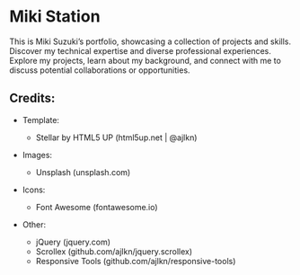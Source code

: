 # Miki Station

This is Miki Suzuki’s portfolio, showcasing a collection of projects and skills. Discover my technical expertise and diverse professional experiences. Explore my projects, learn about my background, and connect with me to discuss potential collaborations or opportunities.


## Credits:

- Template:
	- Stellar by HTML5 UP (html5up.net | @ajlkn)

- Images:
	- Unsplash (unsplash.com)

- Icons:
	- Font Awesome (fontawesome.io)

- Other:
	- jQuery (jquery.com)
	- Scrollex (github.com/ajlkn/jquery.scrollex)
	- Responsive Tools (github.com/ajlkn/responsive-tools)
